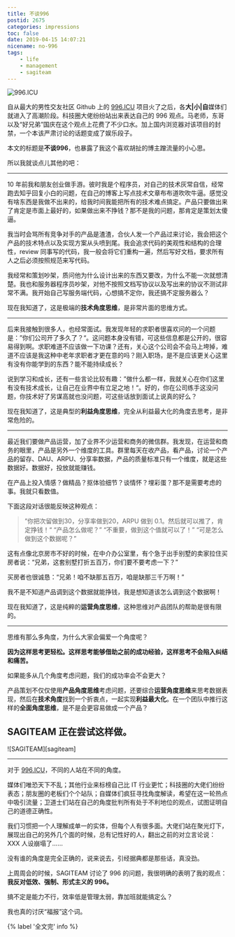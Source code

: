 ```yaml
---
title: 不谈996
postid: 2675
categories: impressions
toc: false
date: 2019-04-15 14:07:21
nicename: no-996
tags:
    - life
    - management
    - sagiteam
---
```


![996.ICU][996icujpg]

自从最大的男性交友社区 Github 上的 [996.ICU][996icu] 项目火了之后，各**大|小|自**媒体们就进入了高潮阶段。科技圈大佬纷纷站出来表达自己的 996 观点。马老师，东哥以及“好兄弟”国庆在这个观点上花费了不少口水。加上国内浏览器对该项目的封禁，一个本该严肃讨论的话题变成了娱乐段子。

本文的标题是**不谈996**，也暴露了我这个喜欢胡扯的博主蹭流量的小心思。

所以我就谈点儿其他的吧：
<!--more-->

---

10 年前我和朋友创业做手游。彼时我是个程序员，对自己的技术灰常自信，经常跑去知乎回复小白的问题，在自己的博客上写点技术文章布布道吹吹牛逼。感觉没有啥东西是我做不出来的，给我时间我能把所有的技术难点搞定。产品只要做出来了肯定是市面上最好的，如果做出来不挣钱？那不是我的问题，那肯定是策划太傻逼。

我当时会骂所有竞争对手的产品是渣渣，合伙人发一个产品过来讨论，我会把这个产品的技术特点以及实现方案从头喷到尾。我会追求代码的美观性和结构的合理性，review 同事写的代码，我一般会将它们重构一遍，然后写好文档，要求所有人之后必须按照规范来写代码。

我经常和策划吵架，质问他为什么设计出来的东西又要改，为什么不能一次就想清楚。我也和服务器程序员吵架，对他不按照文档写协议以及写出来的协议不测试非常不满。我开始自己写服务端代码，心想搞不定你，我还搞不定服务器么？

现在我知道了，这是极端的**技术角度思维**，是非常片面的思维方式。

----

后来我接触到很多人，也经常面试。我发现年轻的求职者很喜欢问的一个问题是：”你们公司开了多久了？“。这问题本身没有错，可这些信息都是公开的，很容易得到啊。求职难道不应该做一下功课？还有，关心这个公司会不会马上垮掉，难道不应该是我这种中老年求职者才更在意的吗？刚入职场，是不是应该更关心这里有没有你能学到的东西？能不能持续成长？

说到学习和成长，还有一些言论比较有趣：”做什么都一样，我就关心在你们这里有没有技术成长，让自己在业界中有立足之地！“。好的，你在公司练手这没问题，你技术好了另谋高就也没问题，可这些话放到面试上说真的好么？

现在我知道了，这是典型的**利益角度思维**，完全从利益最大化的角度去思考，是非常危险的。

----

最近我们要做产品运营，加了业界不少运营和商务的微信群。我发现，在运营和商务的眼里，产品是另外一个维度的工具。群里每天在收产品，看产品，讨论一个产品的留存、DAU、ARPU、分享率数据，产品的质量标准只有一个维度，就是这些数据好。数据好，投放就能赚钱。

在产品上投入情感？做精品？抠体验细节？谈情怀？埋彩蛋？那不是需要考虑的事。我就只看数值。

下面这段对话很能反映这种观点：

> ”你把次留做到30，分享率做到20，ARPU 做到 0.1。然后就可以推了，肯定挣钱！“
> “产品怎么做呢？”
> “不重要，做到这个值就可以了！”
> “可是怎么做到这个数据呢？”

这有点像北京房市不好的时候，在中介办公室里，有个急于出手别墅的卖家拉住买房者说：“兄弟，这套别墅打折五百万，你们要不要考虑一下？”

买房者也很诚恳：“兄弟！咱不缺那五百万，咱是缺那三千万啊！”

我不是不知道产品调到这个数据就能挣钱，我是想知道该怎么调到这个数据啊！

现在我知道了，这是纯粹的**运营角度思维**，这种思维对产品团队的帮助是很有限的。

----

思维有那么多角度，为什么大家会偏爱一个角度呢？

**因为这样思考更轻松。这样思考能够借助之前的成功经验，这样思考不会陷入纠结和痛苦。**

如果能多从几个角度考虑问题，我们的成功率会不会更大？

产品策划不仅仅使用**产品角度思维**考虑问题，还要综合**运营角度思维**来思考数据表现，然后在**技术角度**找到一个折衷点，一起实现**利益最大化**。在一个团队中推行这样的**全面角度思维**，是不是会更容易做成一个产品？

## SAGITEAM 正在尝试这样做。

![SAGITEAM][sagiteam]

----

对于 [996.ICU][996icu]，不同的人站在不同的角度。

媒体们唯恐天下不乱；其他行业来标榜自己比 IT 行业更忙；科技圈的大佬们纷纷表态；朋友圈的老板们个个站队；自媒体们疯狂寻找角度解读，希望在这一轮热点中吸引流量；卫道士们站在自己的角度批判所有处于不利地位的观点，试图证明自己的道德正确性。

我们习惯把一个人理解成单一的实体，但每个人有很多面。大佬们站在聚光灯下，展现出自己的另外几个面的时候，总有记性好的人，翻出之前的对立言论说：XXX 人设崩塌了……

没有谁的角度是完全正确的，说来说去，引经据典都是那些话，真没劲。

上周周会的时候，SAGITEAM 讨论了 996 的问题，我很明确的表明了我的观点：**我反对低效、强制、形式主义的 996。**

搞不定是能力不行，效率低是管理太弱，靠加班就能搞定么？

我也真的讨厌“福报”这个词。

{% label '全文完' info %}

[996icu]: https://github.com/996icu/996.ICU
[996icujpg]: /uploads/2019/04/996icu.jpg
[sagiteamlogo]: https://file.zengrong.net/icon/sagiteam33x261.jpg